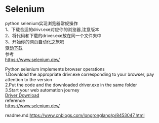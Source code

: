 # Selenium
python selenium实现浏览器常规操作  
1、下载合适的drivr.exe对应你的浏览器,注意版本  
2、将代码和下载的driver.exe放在同一个文件夹中  
3、开始你的网页自动化之旅吧  
[驱动下载](https://www.selenium.dev/documentation/en/webdriver/driver_requirements/)  
参考  
https://www.selenium.dev/  

Python selenium implements browser operations  
1.Download the appropriate drivr.exe corresponding to your browser, pay attention to the version  
2.Put the code and the downloaded driver.exe in the same folder  
3.Start your web automation journey  
[Driver Download](https://www.selenium.dev/documentation/en/webdriver/driver_requirements/)  
reference  
https://www.selenium.dev/  

readme.md:https://www.cnblogs.com/longronglang/p/8453047.html
